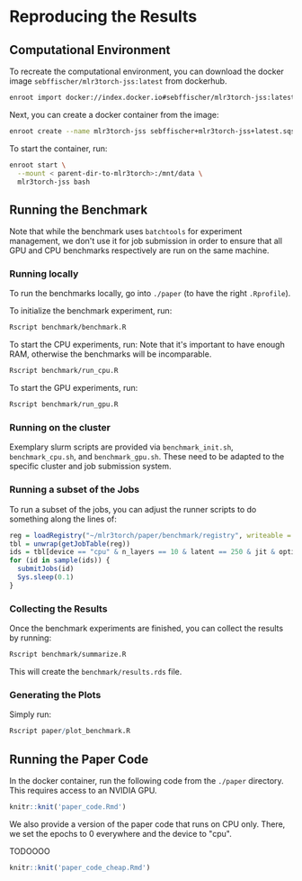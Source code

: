 # Reproducing the Results

## Computational Environment

To recreate the computational environment, you can download the docker image
`sebffischer/mlr3torch-jss:latest` from dockerhub.

```bash
enroot import docker://index.docker.io#sebffischer/mlr3torch-jss:latest
```

Next, you can create a docker container from the image:

```bash
enroot create --name mlr3torch-jss sebffischer+mlr3torch-jss+latest.sqsh
```

To start the container, run:

```bash
enroot start \
  --mount < parent-dir-to-mlr3torch>:/mnt/data \
  mlr3torch-jss bash
```

## Running the Benchmark

Note that while the benchmark uses `batchtools` for experiment management, we don't use it for job submission in order to ensure that all GPU and CPU benchmarks respectively are run on the same machine.

### Running locally

To run the benchmarks locally, go into `./paper` (to have the right `.Rprofile`).

To initialize the benchmark experiment, run:

```bash
Rscript benchmark/benchmark.R
```

To start the CPU experiments, run:
Note that it's important to have enough RAM, otherwise the benchmarks will be incomparable.

```bash
Rscript benchmark/run_cpu.R
```

To start the GPU experiments, run:

```bash
Rscript benchmark/run_gpu.R
```


### Running on the cluster

Exemplary slurm scripts are provided via `benchmark_init.sh`, `benchmark_cpu.sh`, and `benchmark_gpu.sh`.
These need to be adapted to the specific cluster and job submission system.

### Running a subset of the Jobs

To run a subset of the jobs, you can adjust the runner scripts to do something along the lines of:

```r
reg = loadRegistry("~/mlr3torch/paper/benchmark/registry", writeable = TRUE)
tbl = unwrap(getJobTable(reg))
ids = tbl[device == "cpu" & n_layers == 10 & latent == 250 & jit & optimizer == "adamw" & repl == 1, ]$job.id
for (id in sample(ids)) {
  submitJobs(id)
  Sys.sleep(0.1)
}
```

### Collecting the Results

Once the benchmark experiments are finished, you can collect the results by running:

```bash
Rscript benchmark/summarize.R
```

This will create the `benchmark/results.rds` file.


### Generating the Plots

Simply run:

```r
Rscript paper/plot_benchmark.R
```


## Running the Paper Code

In the docker container, run the following code from the `./paper` directory.
This requires access to an NVIDIA GPU.

```r
knitr::knit('paper_code.Rmd')
```

We also provide a version of the paper code that runs on CPU only.
There, we set the epochs to 0 everywhere and the device to "cpu".

TODOOOO

```r
knitr::knit('paper_code_cheap.Rmd')
```
